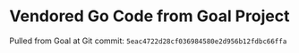 # Vendored Go Code from Goal Project

Pulled from Goal at Git commit: `5eac4722d28cf036984580e2d956b12fdbc66ffa`

